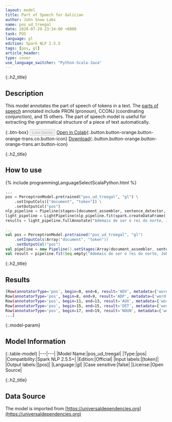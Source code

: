 ```yaml
---
layout: model
title: Part of Speech for Galician
author: John Snow Labs
name: pos_ud_treegal
date: 2020-07-29 23:34:00 +0800
task: POS
language: gl
edition: Spark NLP 2.5.5
tags: [pos, gl]
article_header:
type: cover
use_language_switcher: "Python-Scala-Java"
---
```


{:.h2_title}
## Description
This model annotates the part of speech of tokens in a text. The [parts of speech](https://universaldependencies.org/u/pos/) annotated include PRON (pronoun), CCONJ (coordinating conjunction), and 15 others. The part of speech model is useful for extracting the grammatical structure of a piece of text automatically.

{:.btn-box}
<button class="button button-orange" disabled>Live Demo</button>
[Open in Colab](https://colab.research.google.com/github/JohnSnowLabs/spark-nlp-workshop/blob/2da56c087da53a2fac1d51774d49939e05418e57/tutorials/Certification_Trainings/Public/6.Playground_DataFrames.ipynb){:.button.button-orange.button-orange-trans.co.button-icon}
[Download](https://s3.amazonaws.com/auxdata.johnsnowlabs.com/public/models/pos_ud_treegal_gl_2.5.5_2.4_1596053906222.zip){:.button.button-orange.button-orange-trans.arr.button-icon}

{:.h2_title}
## How to use 

<div class="tabs-box" markdown="1">

{% include programmingLanguageSelectScalaPython.html %}

```python
...
pos = PerceptronModel.pretrained("pos_ud_treegal", "gl") \
    .setInputCols(["document", "token"]) \
    .setOutputCol("pos")
nlp_pipeline = Pipeline(stages=[document_assembler, sentence_detector, tokenizer, pos])
light_pipeline = LightPipeline(nlp_pipeline.fit(spark.createDataFrame([['']]).toDF("text")))
results = light_pipeline.fullAnnotate("Ademais de ser o rei do norte, John Snow é un médico inglés e un líder no desenvolvemento da anestesia e a hixiene médica.")
```

```scala
...
val pos = PerceptronModel.pretrained("pos_ud_treegal", "gl")
    .setInputCols(Array("document", "token"))
    .setOutputCol("pos")
val pipeline = new Pipeline().setStages(Array(document_assembler, sentence_detector, tokenizer, pos))
val result = pipeline.fit(Seq.empty["Ademais de ser o rei do norte, John Snow é un médico inglés e un líder no desenvolvemento da anestesia e a hixiene médica."].toDS.toDF("text")).transform(data)
```

{:.h2_title}
## Results

```bash
[Row(annotatorType='pos', begin=0, end=6, result='ADV', metadata={'word': 'Ademais'}),
Row(annotatorType='pos', begin=8, end=9, result='ADP', metadata={'word': 'de'}),
Row(annotatorType='pos', begin=11, end=13, result='AUX', metadata={'word': 'ser'}),
Row(annotatorType='pos', begin=15, end=15, result='DET', metadata={'word': 'o'}),
Row(annotatorType='pos', begin=17, end=19, result='NOUN', metadata={'word': 'rei'}),
...]
```

{:.model-param}
## Model Information

{:.table-model}
|---|---|
|Model Name:|pos_ud_treegal|
|Type:|pos|
|Compatibility:|Spark NLP 2.5.5+|
|Edition:|Official|
|Input labels:|[token]|
|Output labels:|[pos]|
|Language:|gl|
|Case sensitive:|false|
|License:|Open Source|

{:.h2_title}
## Data Source
The model is imported from [https://universaldependencies.org](https://universaldependencies.org)